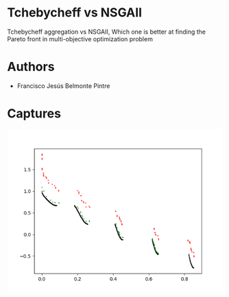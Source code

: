 # Tchebycheff vs NSGAII
Tchebycheff aggregation vs NSGAII, Which one is better at finding the Pareto front in multi-objective optimization problem

# Authors
 - Francisco Jesús Belmonte Pintre

# Captures
<p align="center">
  <img src="https://raw.githubusercontent.com/franloradr/tchebycheff-vs-nsgaii/master/results/zdt3_P_80_G_50_agg_vs_nsgaii/results_P_80_G_50_DIM_30_Prob.Neigh_0.3_Prob.Mutat_0.03333333333333333_seed_3.png">
</p><br>
